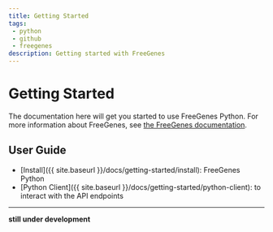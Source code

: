 ```yaml
---
title: Getting Started
tags: 
 - python
 - github
 - freegenes
description: Getting started with FreeGenes
---
```


# Getting Started

The documentation here will get you started to use FreeGenes Python. For more
information about FreeGenes, see [the FreeGenes documentation](https://vsoch.github.io/freegenes).

## User Guide

 - [Install]({{ site.baseurl }}/docs/getting-started/install): FreeGenes Python
 - [Python Client]({{ site.baseurl }}/docs/getting-started/python-client): to interact with the API endpoints

<hr>

**still under development**

